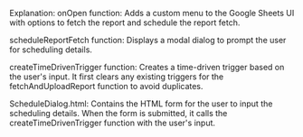 Explanation:
onOpen function: Adds a custom menu to the Google Sheets UI with options to fetch the report and schedule the report fetch.

scheduleReportFetch function: Displays a modal dialog to prompt the user for scheduling details.

createTimeDrivenTrigger function: Creates a time-driven trigger based on the user's input. It first clears any existing triggers for the fetchAndUploadReport function to avoid duplicates.

ScheduleDialog.html: Contains the HTML form for the user to input the scheduling details. When the form is submitted, it calls the createTimeDrivenTrigger function with the user's input.
